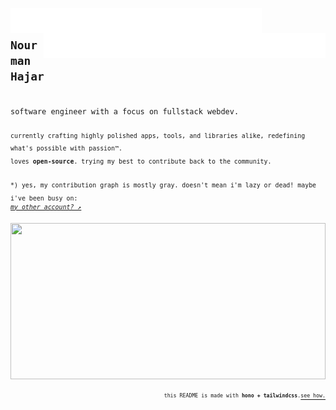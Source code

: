 <p>
<a href="https://nourman.com" target="_blank">
  <img align="left" src="./svg/link(text=nourman.com)(delay=1.4).svg">
</a>

<a href="https://linkedin.com/in/nourmanhajar" target="_blank">
  <img align="left" src="./svg/link(text=linkedin)(delay=1.2).svg">
</a>

<a href="https://noshon.vercel.app" target="_blank">
  <img align="right" src="./svg/link(text=noshon)(delay=1.0).svg">
</a>

<a href="https://ziyo.nourman.com" target="_blank">
  <img align="right" src="./svg/link(text=ziyo)(delay=0.7).svg">
</a>

<a href="https://carakan.js.org" target="_blank">
  <img align="right" src="./svg/link(text=carakan.js)(delay=0.3).svg">
</a>


<br/>
</p>


<p align="left">
<h2><code><b>Nourman Hajar</b></code></h2>
<br/>
<code>software engineer with a focus on fullstack webdev.</code>
<br/><br/>
​<sub><code>currently crafting highly polished apps, tools, and libraries alike, redefining what's possible with passion™️.</code></sub>
<br/>
​<sub><code>loves <b>open-source</b>. trying my best to contribute back to the community.</code></sub>
<br/>
<br/>
​<sub><code>*) yes, my contribution graph is mostly gray. doesn't mean i'm lazy or dead! maybe i've been busy on:
</code></sub>
​<sup>
<code><i><a href="https://github.com/nourmanhajar">my other account? ↗</a></i></code>
</sup>

</p>

<a href="https://github.com/masnormen"><img src="./svg/footer(delay=0.8).svg" width="100%" height="250"></a>

<p align="right">
<code><sup><sub>this README is made with <b>hono + tailwindcss</b>.</code></sub></sup><code><a href="https://github.com/masnormen/masnormen"><sup><sub>see how.</sub></sup></a></code>

</p>
